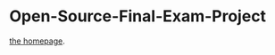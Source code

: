 ﻿# Open-Source-Final-Exam-Project
<a href="https://rhj7513.github.io/Open-Source-Final-Exam-Project/">the homepage</a>.
